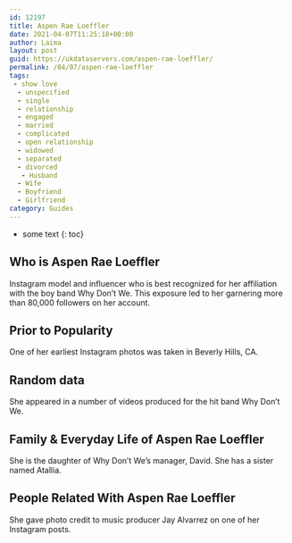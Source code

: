 ```yaml
---
id: 12197
title: Aspen Rae Loeffler
date: 2021-04-07T11:25:18+00:00
author: Laima
layout: post
guid: https://ukdataservers.com/aspen-rae-loeffler/
permalink: /04/07/aspen-rae-loeffler
tags:
 - show love
  - unspecified
  - single
  - relationship
  - engaged
  - married
  - complicated
  - open relationship
  - widowed
  - separated
  - divorced
   - Husband
  - Wife
  - Boyfriend
  - Girlfriend
category: Guides
---
```


* some text
{: toc}


## Who is Aspen Rae Loeffler
                  
                  
                  
Instagram model and influencer who is best recognized for her affiliation with the boy band Why Don&#8217;t We. This exposure led to her garnering more than 80,000 followers on her account.  
                  
              
            
              
            
                
                
                
## Prior to Popularity
                  
                  
                  
One of her earliest Instagram photos was taken in Beverly Hills, CA. 
                  
              
            
              
            
                
                
                
## Random data
                  
                  
                  
She appeared in a number of videos produced for the hit band Why Don&#8217;t We.
                  
              
            
              
            
                
                
                
## Family & Everyday Life of Aspen Rae Loeffler
                  
                  
                  
She is the daughter of Why Don&#8217;t We&#8217;s manager, David. She has a sister named Atallia.
                  
              
            
              
            
                
                
                
## People Related With Aspen Rae Loeffler
                  
                  
                  
She gave photo credit to music producer Jay Alvarrez on one of her Instagram posts.  
                  
              
            
              
            
                
              
            
              
              
            
            
              
            
          
          
          